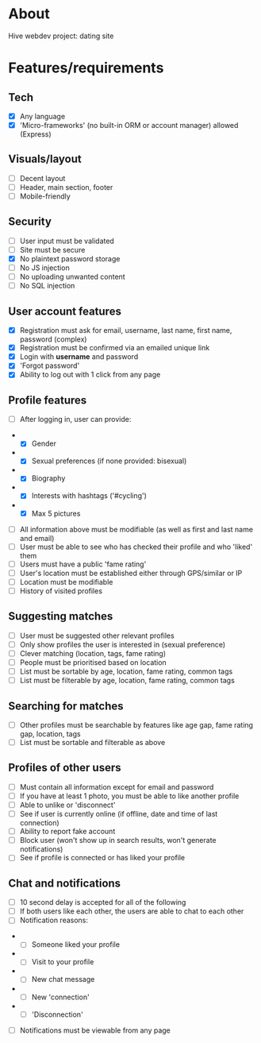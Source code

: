 # About
Hive webdev project: dating site

# Features/requirements
## Tech
- [x] Any language
- [x] 'Micro-frameworks' (no built-in ORM or account manager) allowed (Express)

## Visuals/layout
- [ ] Decent layout
- [ ] Header, main section, footer
- [ ] Mobile-friendly

## Security
- [ ] User input must be validated
- [ ] Site must be secure
- [x] No plaintext password storage
- [ ] No JS injection
- [ ] No uploading unwanted content
- [ ] No SQL injection

## User account features
- [x] Registration must ask for email, username, last name, first name, password (complex)
- [x] Registration must be confirmed via an emailed unique link
- [x] Login with **username** and password
- [x] 'Forgot password'
- [x] Ability to log out with 1 click from any page

## Profile features
- [ ] After logging in, user can provide:
* - [x] Gender
* - [x] Sexual preferences (if none provided: bisexual)
* - [x] Biography
* - [x] Interests with hashtags ('\#cycling')
* - [x] Max 5 pictures
- [ ] All information above must be modifiable (as well as first and last name and email)
- [ ] User must be able to see who has checked their profile and who 'liked' them
- [ ] Users must have a public 'fame rating'
- [ ] User's location must be established either through GPS/similar or IP
- [ ] Location must be modifiable
- [ ] History of visited profiles

## Suggesting matches
- [ ] User must be suggested other relevant profiles
- [ ] Only show profiles the user is interested in (sexual preference)
- [ ] Clever matching (location, tags, fame rating)
- [ ] People must be prioritised based on location
- [ ] List must be sortable by age, location, fame rating, common tags
- [ ] List must be filterable by age, location, fame rating, common tags

## Searching for matches
- [ ] Other profiles must be searchable by features like age gap, fame rating gap, location, tags
- [ ] List must be sortable and filterable as above

## Profiles of other users
- [ ] Must contain all information except for email and password
- [ ] If you have at least 1 photo, you must be able to like another profile
- [ ] Able to unlike or 'disconnect'
- [ ] See if user is currently online (if offline, date and time of last connection)
- [ ] Ability to report fake account
- [ ] Block user (won't show up in search results, won't generate notifications)
- [ ] See if profile is connected or has liked your profile

## Chat and notifications
- [ ] 10 second delay is accepted for all of the following
- [ ] If both users like each other, the users are able to chat to each other
- [ ] Notification reasons:
* - [ ] Someone liked your profile
* - [ ] Visit to your profile
* - [ ] New chat message
* - [ ] New 'connection'
* - [ ] 'Disconnection'
- [ ] Notifications must be viewable from any page
